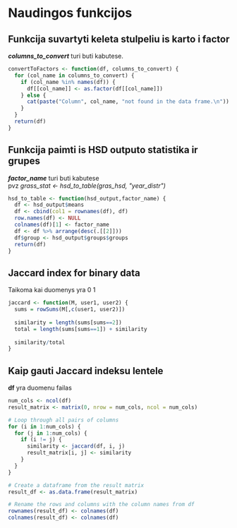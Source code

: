 Naudingos funkcijos
======================

## Funkcija suvartyti keleta stulpeliu is karto i factor
***columns_to_convert*** turi buti kabutese.
``` r
convertToFactors <- function(df, columns_to_convert) {
  for (col_name in columns_to_convert) {
    if (col_name %in% names(df)) {
      df[[col_name]] <- as.factor(df[[col_name]])
    } else {
      cat(paste("Column", col_name, "not found in the data frame.\n"))
    }
  }
  return(df)
}
```
## Funkcija paimti is HSD outputo statistika ir grupes
***factor_name*** turi buti kabutese<br>
pvz *grass_stat <- hsd_to_table(gras_hsd, "year_distr")*

``` r
hsd_to_table <- function(hsd_output,factor_name) {
  df <- hsd_output$means
  df <- cbind(col1 = rownames(df), df)
  row.names(df) <- NULL
  colnames(df)[1] <- factor_name
  df <- df %>% arrange(desc(.[[2]]))
  df$group <- hsd_output$groups$groups
  return(df)
}
```
## Jaccard index for binary data
Taikoma kai duomenys yra 0 1
``` r
jaccard <- function(M, user1, user2) {
  sums = rowSums(M[,c(user1, user2)])
  
  similarity = length(sums[sums==2])
  total = length(sums[sums==1]) + similarity
  
  similarity/total
}
```
## Kaip gauti Jaccard indeksu lentele
**df** yra duomenu failas

``` r
num_cols <- ncol(df)
result_matrix <- matrix(0, nrow = num_cols, ncol = num_cols)

# Loop through all pairs of columns
for (i in 1:num_cols) {
  for (j in 1:num_cols) {
    if (i != j) {
      similarity <- jaccard(df, i, j)
      result_matrix[i, j] <- similarity
    }
  }
}

# Create a dataframe from the result matrix
result_df <- as.data.frame(result_matrix)

# Rename the rows and columns with the column names from df
rownames(result_df) <- colnames(df)
colnames(result_df) <- colnames(df)
```
